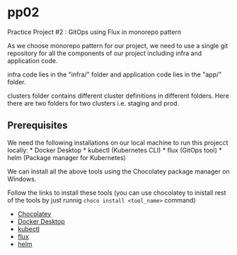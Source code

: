 # pp02
Practice Project #2 : GitOps using Flux in monorepo pattern

As we choose monorepo pattern for our project, we need to use a single git repository for all the components of our project including infra and application code. 

infra code lies in the "infra/" folder and application code lies in the "app/" folder. 

clusters folder contains different cluster definitions in different folders. Here there are two folders for two clusters i.e. staging and prod.

## Prerequisites
We need the following installations on our local machine to run this projecct locally:
    * Docker Desktop
    * kubectl (Kubernetes CLI)
    * flux (GitOps tool)
    * helm (Package manager for Kubernetes)

We can install all the above tools using the Chocolatey package manager on Windows.

Follow the links to install these tools (you can use chocolatey to inistall rest of the tools by just runnig `choco install <tool_name>` command)
   
 -  [Chocolatey](https://chocolatey.org/install)
 -  [Docker Desktop](https://chocolatey.org/packages/docker-desktop)
 -  [kubectl](https://kubernetes.io/docs/tasks/tools/install-kubectl-windows/#install-kubectl-binary-using-chocolatey-on-windows)
 -  [flux](https://community.chocolatey.org/packages/flux)
 -  [helm](https://community.chocolatey.org/packages/helm)
